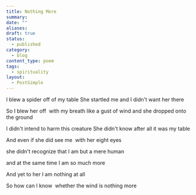 ```yaml
---
title: Nothing More
summary: 
date: ""
aliases: 
draft: true
status:
  - published
category:
  - blog
content_type: poem
tags:
  - spirituality
layout:
  - PostSimple
---
```


I blew a spider off of my table
She startled me
and I didn't want her there

So I blew her off 
with my breath
like a gust of wind
and she dropped onto the ground

I didn't intend
to harm this creature
She didn't know
after all
it was my table

And even if she did
see me 
with her eight eyes

she didn't recognize
that I am
but a mere human

and at the same time
I am
so much more

And yet to her
I am
nothing at all

So how can
I know 
whether
the wind is
nothing more
